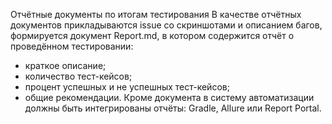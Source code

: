 Отчётные документы по итогам тестирования
В качестве отчётных документов прикладываются issue со скриншотами и описанием багов, формируется документ Report.md, в котором содержится отчёт о проведённом тестировании:

- краткое описание;
- количество тест-кейсов;
- процент успешных и не успешных тест-кейсов;
- общие рекомендации.
Кроме документа в систему автоматизации должны быть интегрированы отчёты: Gradle, Allure или Report Portal.
